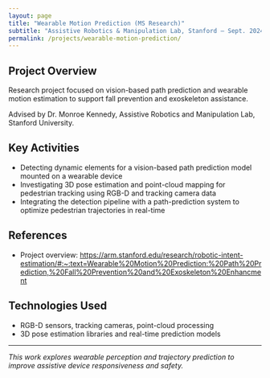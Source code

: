 ```yaml
---
layout: page
title: "Wearable Motion Prediction (MS Research)"
subtitle: "Assistive Robotics & Manipulation Lab, Stanford — Sept. 2024 \u2013 Present"
permalink: /projects/wearable-motion-prediction/
---
```


## Project Overview

Research project focused on vision-based path prediction and wearable motion estimation to support fall prevention and exoskeleton assistance.

Advised by Dr. Monroe Kennedy, Assistive Robotics and Manipulation Lab, Stanford University.

## Key Activities

- Detecting dynamic elements for a vision-based path prediction model mounted on a wearable device
- Investigating 3D pose estimation and point-cloud mapping for pedestrian tracking using RGB-D and tracking camera data
- Integrating the detection pipeline with a path-prediction system to optimize pedestrian trajectories in real-time

## References

- Project overview: https://arm.stanford.edu/research/robotic-intent-estimation/#:~:text=Wearable%20Motion%20Prediction:%20Path%20Prediction,%20Fall%20Prevention%20and%20Exoskeleton%20Enhancment

## Technologies Used

- RGB-D sensors, tracking cameras, point-cloud processing
- 3D pose estimation libraries and real-time prediction models

---

*This work explores wearable perception and trajectory prediction to improve assistive device responsiveness and safety.*
